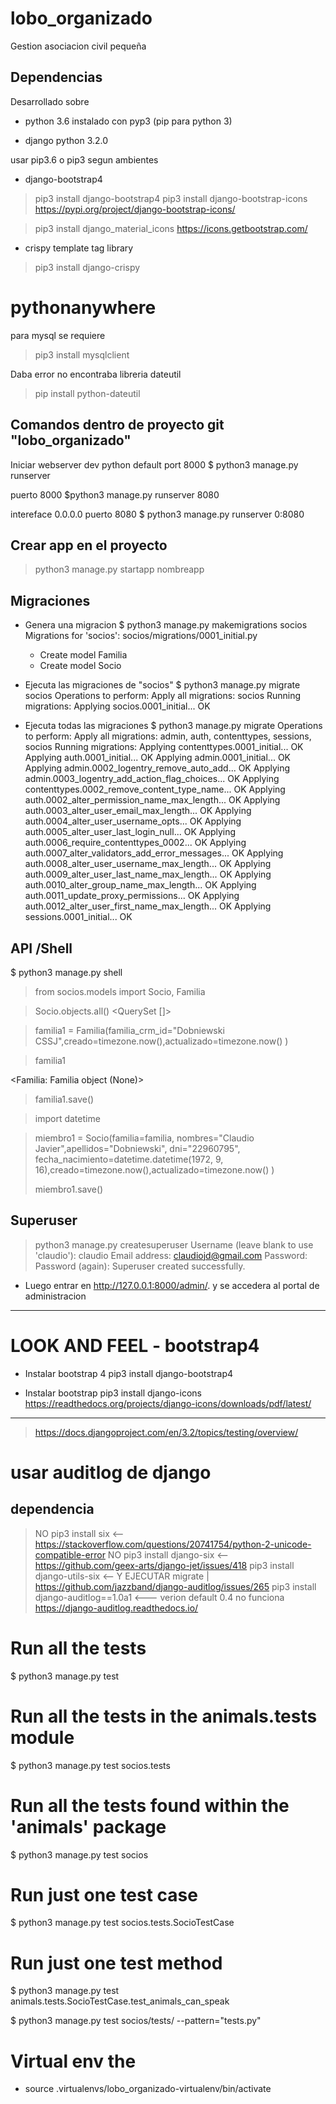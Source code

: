 # lobo_organizado
Gestion asociacion civil pequeña

## Dependencias

Desarrollado sobre 

* python 3.6 
instalado con pyp3 (pip para python 3)  

* django python 3.2.0

usar pip3.6 o pip3 segun ambientes

* django-bootstrap4
> pip3 install django-bootstrap4
> pip3 install django-bootstrap-icons https://pypi.org/project/django-bootstrap-icons/

> pip3 install django_material_icons https://icons.getbootstrap.com/

* crispy template tag library
> pip3 install django-crispy

# pythonanywhere

para mysql se requiere
> pip3 install mysqlclient

Daba error no encontraba libreria dateutil
> pip install python-dateutil
## Comandos dentro de proyecto git "lobo_organizado"

Iniciar webserver dev python default port 8000
$ python3 manage.py runserver

puerto 8000
$python3 manage.py runserver 8080

intereface 0.0.0.0 puerto 8080
$ python3 manage.py runserver 0:8080

## Crear app en el proyecto

> python3 manage.py startapp nombreapp
## Migraciones

- Genera una migracion
$ python3 manage.py makemigrations socios
Migrations for 'socios':
  socios/migrations/0001_initial.py
    - Create model Familia
    - Create model Socio


- Ejecuta las migraciones de "socios"
$ python3 manage.py migrate socios
Operations to perform:
  Apply all migrations: socios
Running migrations:
  Applying socios.0001_initial... OK

- Ejecuta todas las migraciones
 $ python3 manage.py migrate
Operations to perform:
  Apply all migrations: admin, auth, contenttypes, sessions, socios
Running migrations:
  Applying contenttypes.0001_initial... OK
  Applying auth.0001_initial... OK
  Applying admin.0001_initial... OK
  Applying admin.0002_logentry_remove_auto_add... OK
  Applying admin.0003_logentry_add_action_flag_choices... OK
  Applying contenttypes.0002_remove_content_type_name... OK
  Applying auth.0002_alter_permission_name_max_length... OK
  Applying auth.0003_alter_user_email_max_length... OK
  Applying auth.0004_alter_user_username_opts... OK
  Applying auth.0005_alter_user_last_login_null... OK
  Applying auth.0006_require_contenttypes_0002... OK
  Applying auth.0007_alter_validators_add_error_messages... OK
  Applying auth.0008_alter_user_username_max_length... OK
  Applying auth.0009_alter_user_last_name_max_length... OK
  Applying auth.0010_alter_group_name_max_length... OK
  Applying auth.0011_update_proxy_permissions... OK
  Applying auth.0012_alter_user_first_name_max_length... OK
  Applying sessions.0001_initial... OK

 ## API /Shell

  $ python3 manage.py shell

> from socios.models import Socio, Familia

> Socio.objects.all()
 <QuerySet []>

> familia1 = Familia(familia_crm_id="Dobniewski CSSJ",creado=timezone.now(),actualizado=timezone.now() )

> familia1

 <Familia: Familia object (None)>

> familia1.save()

> import datetime

> miembro1 = Socio(familia=familia, nombres="Claudio Javier",apellidos="Dobniewski", dni="22960795", fecha_nacimiento=datetime.datetime(1972, 9, 16),creado=timezone.now(),actualizado=timezone.now() )
> 
> miembro1.save()

## Superuser

> python3 manage.py createsuperuser
Username (leave blank to use 'claudio'): claudio
Email address: claudiojd@gmail.com
Password: 
Password (again): 
Superuser created successfully.

* Luego entrar en http://127.0.0.1:8000/admin/. y se accedera al portal de administracion

----------------------------------------------------------

# LOOK AND FEEL  - bootstrap4

* Instalar bootstrap 4
pip3 install django-bootstrap4

* Instalar bootstrap
pip3 install django-icons
https://readthedocs.org/projects/django-icons/downloads/pdf/latest/

--------------------------------------------------------------
> https://docs.djangoproject.com/en/3.2/topics/testing/overview/

# usar auditlog de django
##  dependencia 
> NO pip3 install six  <-- https://stackoverflow.com/questions/20741754/python-2-unicode-compatible-error
> NO pip3 install django-six <-- https://github.com/geex-arts/django-jet/issues/418
>  pip3 install django-utils-six <--  Y EJECUTAR migrate | https://github.com/jazzband/django-auditlog/issues/265
> pip3 install django-auditlog==1.0a1 <--- verion default 0.4 no funciona  https://django-auditlog.readthedocs.io/



# Run all the tests
$ python3 manage.py test
# Run all the tests in the animals.tests module
$ python3 manage.py test socios.tests

# Run all the tests found within the 'animals' package
$ python3 manage.py test socios

# Run just one test case
$ python3 manage.py test socios.tests.SocioTestCase

# Run just one test method
$ python3 manage.py test animals.tests.SocioTestCase.test_animals_can_speak

$ python3 manage.py test socios/tests/ --pattern="tests.py"


# Virtual env the
* source .virtualenvs/lobo_organizado-virtualenv/bin/activate